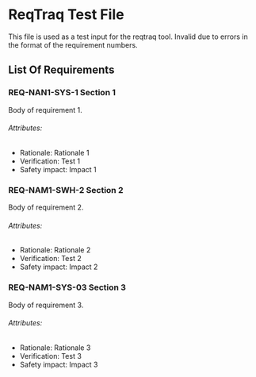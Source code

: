 # ReqTraq Test File

This file is used as a test input for the reqtraq tool. Invalid due to errors in the format of the requirement numbers.

## List Of Requirements

### REQ-NAN1-SYS-1 Section 1

Body of requirement 1.

###### Attributes:
- Rationale: Rationale 1
- Verification: Test 1
- Safety impact: Impact 1

### REQ-NAM1-SWH-2 Section 2

Body of requirement 2.

###### Attributes:
- Rationale: Rationale 2
- Verification: Test 2
- Safety impact: Impact 2

### REQ-NAM1-SYS-03 Section 3

Body of requirement 3.

###### Attributes:
- Rationale: Rationale 3
- Verification: Test 3
- Safety impact: Impact 3
